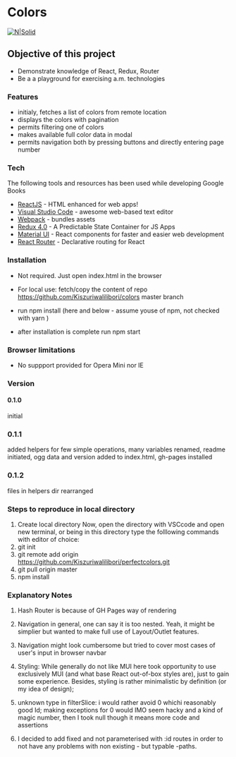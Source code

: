 # Colors

[![N|Solid](https://cldup.com/dTxpPi9lDf.thumb.png)](https://nodesource.com/products/nsolid)

## Objective of this project

-   Demonstrate knowledge of React, Redux, Router
-   Be a a playground for exercising a.m. technologies

### Features

-   initialy, fetches a list of colors from remote location
-   displays the colors with pagination
-   permits filtering one of colors
-   makes available full color data in modal
-   permits navigation both by pressing buttons and directly entering page number

### Tech

The following tools and resources has been used while developing Google Books

-   [ReactJS](https://reactjs.org/) - HTML enhanced for web apps!
-   [Visual Studio Code](https://code.visualstudio.com/) - awesome web-based text editor
-   [Webpack](https://webpack.js.org/) - bundles assets
-   [Redux 4.0](https://redux.js.org/) - A Predictable State Container for JS Apps
-   [Material UI](https://material-ui.com/) - React components for faster and easier web development
-   [React Router](https://courses.reacttraining.com/p/react-router-5) - Declarative routing for React

### Installation

-   Not required. Just open index.html in the browser
-   For local use: fetch/copy the content of repo <https://github.com/Kiszuriwalilibori/colors> master branch
-   run npm install (here and below - assume youse of npm, not checked with yarn )

-   after installation is complete run npm start

### Browser limitations

-   No suppport provided for Opera Mini nor IE

### Version

#### 0.1.0

initial

### 0.1.1

added helpers for few simple operations, many variables renamed, readme initiated, ogg data and version added to index.html, gh-pages installed

### 0.1.2

files in helpers dir rearranged

### Steps to reproduce in local directory

1. Create local directory
   Now, open the directory with VSCcode and open new terminal, or being in this directory type the folllowing commands with editor of choice:
2. git init
3. git remote add origin https://github.com/Kiszuriwalilibori/perfectcolors.git
4. git pull origin master
5. npm install

### Explanatory Notes

1. Hash Router is because of GH Pages way of rendering

2. Navigation in general, one can say it is too nested. Yeah, it might be simplier but wanted to make full use of Layout/Outlet features.

3. Navigation might look cumbersome but tried to cover most cases of user's input in browser navbar

4. Styling: While generally do not like MUI here took opportunity to use exclusively MUI (and what base React out-of-box styles are), just to gain some experience. Besides, styling is rather minimalistic by definition (or my idea of design);

5. unknown type in filterSlice: i would rather avoid 0 whichi reasonably good Id; making exceptions for 0 would IMO seem hacky and a kind of magic number, then I took null though it means more code and assertions

6. I decided to add fixed and not parameterised with :id routes in order to not have any problems with non existing - but typable -paths.
